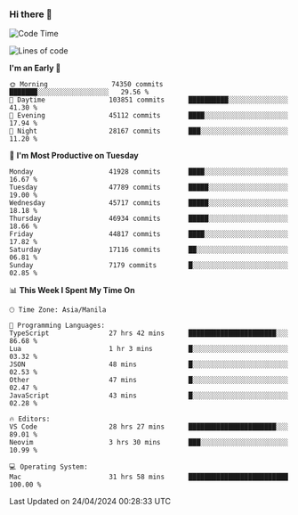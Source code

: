 ### Hi there 👋

<!--START_SECTION:waka-->
![Code Time](http://img.shields.io/badge/Code%20Time-5%2C080%20hrs%2040%20mins-blue)

![Lines of code](https://img.shields.io/badge/From%20Hello%20World%20I%27ve%20Written-113.4%20million%20lines%20of%20code-blue)

**I'm an Early 🐤** 

```text
🌞 Morning                74350 commits       ███████░░░░░░░░░░░░░░░░░░   29.56 % 
🌆 Daytime                103851 commits      ██████████░░░░░░░░░░░░░░░   41.30 % 
🌃 Evening                45112 commits       ████░░░░░░░░░░░░░░░░░░░░░   17.94 % 
🌙 Night                  28167 commits       ███░░░░░░░░░░░░░░░░░░░░░░   11.20 % 
```
📅 **I'm Most Productive on Tuesday** 

```text
Monday                   41928 commits       ████░░░░░░░░░░░░░░░░░░░░░   16.67 % 
Tuesday                  47789 commits       █████░░░░░░░░░░░░░░░░░░░░   19.00 % 
Wednesday                45717 commits       █████░░░░░░░░░░░░░░░░░░░░   18.18 % 
Thursday                 46934 commits       █████░░░░░░░░░░░░░░░░░░░░   18.66 % 
Friday                   44817 commits       ████░░░░░░░░░░░░░░░░░░░░░   17.82 % 
Saturday                 17116 commits       ██░░░░░░░░░░░░░░░░░░░░░░░   06.81 % 
Sunday                   7179 commits        █░░░░░░░░░░░░░░░░░░░░░░░░   02.85 % 
```


📊 **This Week I Spent My Time On** 

```text
🕑︎ Time Zone: Asia/Manila

💬 Programming Languages: 
TypeScript               27 hrs 42 mins      ██████████████████████░░░   86.68 % 
Lua                      1 hr 3 mins         █░░░░░░░░░░░░░░░░░░░░░░░░   03.32 % 
JSON                     48 mins             █░░░░░░░░░░░░░░░░░░░░░░░░   02.53 % 
Other                    47 mins             █░░░░░░░░░░░░░░░░░░░░░░░░   02.47 % 
JavaScript               43 mins             █░░░░░░░░░░░░░░░░░░░░░░░░   02.28 % 

🔥 Editors: 
VS Code                  28 hrs 27 mins      ██████████████████████░░░   89.01 % 
Neovim                   3 hrs 30 mins       ███░░░░░░░░░░░░░░░░░░░░░░   10.99 % 

💻 Operating System: 
Mac                      31 hrs 58 mins      █████████████████████████   100.00 % 
```


 Last Updated on 24/04/2024 00:28:33 UTC
<!--END_SECTION:waka-->


<!--
**rad182/rad182** is a ✨ _special_ ✨ repository because its `README.md` (this file) appears on your GitHub profile.

Here are some ideas to get you started:

- 🔭 I’m currently working on ...
- 🌱 I’m currently learning ...
- 👯 I’m looking to collaborate on ...
- 🤔 I’m looking for help with ...
- 💬 Ask me about ...
- 📫 How to reach me: ...
- 😄 Pronouns: ...
- ⚡ Fun fact: ...
-->
